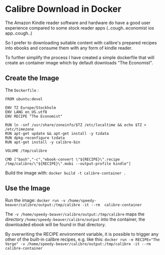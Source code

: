 # Calibre Download in Docker

The Amazon Kindle reader software and hardware do have a good user experience compared to some stock reader apps (..cough..economist ios app..cough..)

So I prefer to downloading suitable content with calibre's prepared recipes into ebooks and consume them with any form of kindle reader.

To further simplify the process I have created a simple dockerfile that will create an container image which by default downloads "The Economist".

## Create the Image
The ```Dockerfile``` :
```
FROM ubuntu:devel

ENV TZ Europe/Stockholm
ENV LANG en_US.utf8
ENV RECIPE "The Economist"

RUN ln -snf /usr/share/zoneinfo/$TZ /etc/localtime && echo $TZ > /etc/timezone
RUN apt-get update && apt-get install -y tzdata
RUN dpkg-reconfigure tzdata
RUN apt-get install -y calibre-bin

VOLUME /tmp/calibre

CMD ["bash","-c","ebook-convert \"${RECIPE}\".recipe /tmp/calibre/\"${RECIPE}\".mobi --output-profile kindle"]
```
Build the image with:
```docker build -t calibre-container .```

## Use the Image
Run the image: 
```docker run -v /home/speedy-beaver/calibre/output:/tmp/calibre -it --rm  calibre-container```

The ```-v /home/speedy-beaver/calibre/output:/tmp/calibre``` maps the directory ```/home/speedy-beaver/calibre/output``` into the container, the downloaded ebook will be found in that directory. 

By overwriting the RECIPE environment variable, it is possible to trigger any other of the built-in calibre recipes, e.g. like this: 
```docker run -e RECIPE="The Verge" -v /home/speedy-beaver/calibre/output:/tmp/calibre -it --rm  calibre-container```

